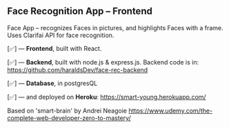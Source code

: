 ## Face Recognition App – Frontend

Face App – recognizes Faces in pictures, and highlights Faces with a frame. Uses Clarifai API for face recognition.

  [✅] –– **Frontend**, built with React.

  [✅] –– **Backend**, built with node.js & express.js. Backend code is in: https://github.com/haraldsDev/face-rec-backend

  [✅] –– **Database**, in postgresQL

  [✅] –– and deployed on **Heroku**: https://smart-young.herokuapp.com/

Based on 'smart-brain' by Andrei Neagoie https://www.udemy.com/the-complete-web-developer-zero-to-mastery/ 
